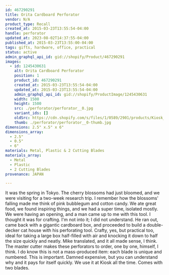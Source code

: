 ```yaml
---
id: 467290291
title: Orita Cardboard Perforator
vendor: N/A
product_type: Recall
created_at: 2015-03-23T13:55:54-04:00
handle: perforator
updated_at: 2023-08-02T14:37:55-04:00
published_at: 2015-03-23T13:55:00-04:00
tags: gifts, hardware, office, practical
status: active
admin_graphql_api_id: gid://shopify/Product/467290291
images:
  - id: 1245430631
    alt: Orita Cardboard Perforator
    position: 1
    product_id: 467290291
    created_at: 2015-03-23T13:55:54-04:00
    updated_at: 2015-03-23T13:55:54-04:00
    admin_graphql_api_id: gid://shopify/ProductImage/1245430631
    width: 1500
    height: 1500
    src: ./perforator/perforator__0.jpg
    variant_ids: []
    oldSrc: https://cdn.shopify.com/s/files/1/0589/2901/products/Kiosk_2014_09_359.jpeg?v=1427133354
    thumb: ./perforator/perforator__0-thumb.jpg
dimensions: 2.5" x.5" x 6"
dimensions_array:
  - 2.5"
  - 0.5"
  - 6"
materials: Metal, Plastic & 2 Cutting Blades
materials_array:
  - Metal
  - Plastic
  - 2 Cutting Blades
provenance: JAPAN

---
```


It was the spring in Tokyo. The cherry blossoms had just bloomed, and we were visiting for a two-week research trip. I remember how the blossoms' falling made me think of pink bubblegum and cotton candy. We ate great food, we found inspiring things, and we had a super time, isolated mostly. We were having an opening, and a man came up to me with this tool. I thought it was for crafting. I'm not into it; I did not understand. He ran out, came back with a gigantic cardboard box, and proceeded to build a double-decker cat house with his perforating tool. Crafty, yes, but practical too, ideal for taking a large box half-filled with air and knocking it down to half the size quickly and neatly. Mike translated, and it all made sense, I think. The master cutter makes these perforators to order, one by one, himself, I think. I do know this is not a mass-produced item: each blade is unique and numbered. This is important. Damned expensive, but you can understand why and it pays for itself quickly. We use it at Kiosk all the time. Comes with two blades.